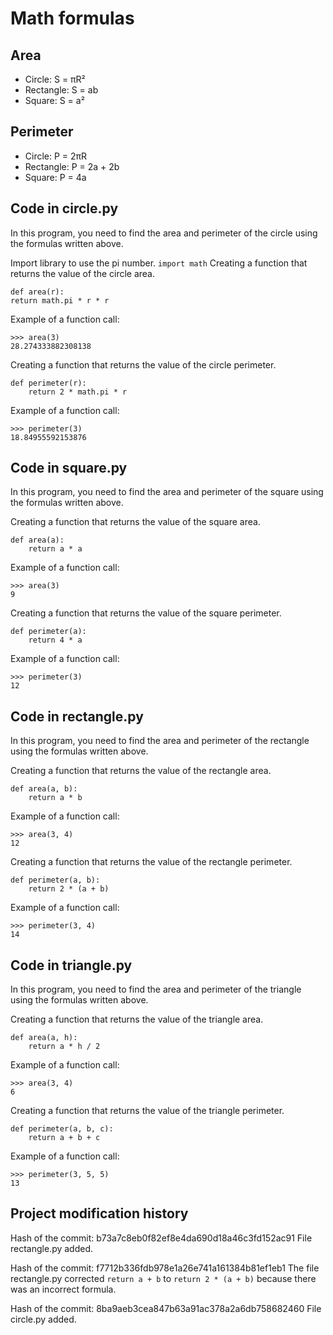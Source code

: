 # Math formulas
## Area
- Circle: S = πR²
- Rectangle: S = ab
- Square: S = a²

## Perimeter
- Circle: P = 2πR
- Rectangle: P = 2a + 2b
- Square: P = 4a

## Code in circle.py
In this program, you need to find the area and perimeter of the circle using the formulas written above.

Import library to use the pi number.
``` import math ```
Creating a function that returns the value of the circle area.
```
def area(r):
return math.pi * r * r
```
Example of a function call:
```
>>> area(3)
28.274333882308138
```
Creating a function that returns the value of the circle perimeter.
```
def perimeter(r):
    return 2 * math.pi * r
```
Example of a function call:
```
>>> perimeter(3)
18.84955592153876
```

## Code in square.py
In this program, you need to find the area and perimeter of the square using the formulas written above.

Creating a function that returns the value of the square area.
```
def area(a):
    return a * a
```
Example of a function call:
```
>>> area(3)
9
```
Creating a function that returns the value of the square perimeter.
```
def perimeter(a):
    return 4 * a
```
Example of a function call:
```
>>> perimeter(3)
12
```

## Code in rectangle.py
In this program, you need to find the area and perimeter of the rectangle using the formulas written above.

Creating a function that returns the value of the rectangle area.
```
def area(a, b): 
    return a * b
```
Example of a function call:
```
>>> area(3, 4)
12
```
Creating a function that returns the value of the rectangle perimeter.
```
def perimeter(a, b): 
    return 2 * (a + b)
```
Example of a function call:
```
>>> perimeter(3, 4)
14
```

## Code in triangle.py
In this program, you need to find the area and perimeter of the triangle using the formulas written above.

Creating a function that returns the value of the triangle area.
```
def area(a, h): 
    return a * h / 2
```
Example of a function call:
```
>>> area(3, 4)
6
```
Creating a function that returns the value of the triangle perimeter.
```
def perimeter(a, b, c): 
    return a + b + c
```
Example of a function call:
```
>>> perimeter(3, 5, 5)
13
```

## Project modification history
Hash of the commit:
b73a7c8eb0f82ef8e4da690d18a46c3fd152ac91
File rectangle.py added.

Hash of the commit:
 f7712b336fdb978e1a26e741a161384b81ef1eb1
The file rectangle.py corrected ```return a + b``` to ```return 2 * (a + b)``` because there was an incorrect formula.

Hash of the commit:
8ba9aeb3cea847b63a91ac378a2a6db758682460
File circle.py added.